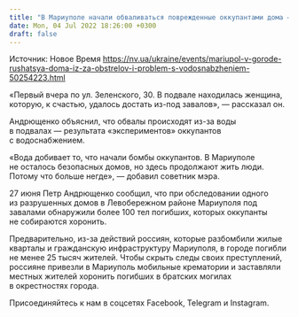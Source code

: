 ```yaml
---
title: "В Мариуполе начали обваливаться поврежденные оккупантами дома — советник мэра"
date: Mon, 04 Jul 2022 18:26:00 +0300
draft: false
---
```

Источник: Новое Время https://nv.ua/ukraine/events/mariupol-v-gorode-rushatsya-doma-iz-za-obstrelov-i-problem-s-vodosnabzheniem-50254223.html


«Первый вчера по ул. Зеленского, 30. В подвале находилась женщина, которую, к счастью, удалось достать из-под завалов», — рассказал он.

Андрющенко объяснил, что обвалы происходят из-за воды в подвалах — результата «экспериментов» оккупантов с водоснабжением.

«Вода добивает то, что начали бомбы оккупантов. В Мариуполе не осталось безопасных домов, но здесь продолжают жить люди. Потому что больше негде», — добавил советник мэра.

27 июня Петр Андрющенко сообщил, что при обследовании одного из разрушенных домов в Левобережном районе Мариуполя под завалами обнаружили более 100 тел погибших, которых оккупанты не собираются хоронить.

Предварительно, из-за действий россиян, которые разбомбили жилые кварталы и гражданскую инфраструктуру Мариуполя, в городе погибли не менее 25 тысяч жителей. Чтобы скрыть следы своих преступлений, россияне привезли в Мариуполь мобильные крематории и заставляли местных жителей хоронить погибших в братских могилах в окрестностях города.

Присоединяйтесь к нам в соцсетях Facebook, Telegram и Instagram.
